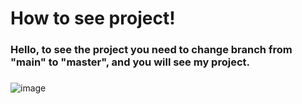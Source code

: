 # How to see project!
### Hello, to see the project you need to change branch from "main" to "master", and you will see my project.
###
![image](https://user-images.githubusercontent.com/95712142/235452974-1cf45155-e766-4bf7-9666-2aea8984f257.png)

